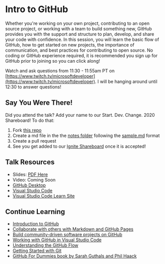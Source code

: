 # Intro to GitHub

Whether you're working on your own project, contributing to an open source project, or working with a team to build something new, GitHub provides you with the support and structure to plan, develop, and share your code with confidence. In this session, you will learn the basic flow of GitHub, how to get started on new projects, the importance of communication, and best practices for contributing to open source. No coding or GitHub experience required, it is recommended you sign up for GitHub prior to joining so you can click along!

Watch and ask questions from 11:30 - 11:55am PT on [https://www.twitch.tv/microsoftdeveloper](https://www.twitch.tv/microsoftdeveloper). I will be hanging around until 12:30 to answer questions!

## Say You Were There!

Did you attend the talk? Add your name to our Start. Dev. Change. 2020 Shareboard! To do that:
1. Fork [this repo](https://github.com/sguthals/talkswithdrg)
2. Create a md file in the the [notes folder](https://github.com/sguthals/talkswithdrg/tree/main/2020/start-dev-change/intro-to-github/notes) following the [sample.md](https://github.com/sguthals/talkswithdrg/blob/main/2020/start-dev-change/intro-to-github/notes/sample.md) format
3. Create a pull request
4. See you get added to our [Ignite Shareboard](https://github.com/sguthals/talkswithdrg/blob/main/2020/start-dev-change/intro-to-github/ignite-shareboard.md) once it is accepted!

## Talk Resources

- Slides: [PDF Here](https://github.com/sguthals/talkswithdrg/blob/main/2020/start-dev-change/intro-to-github/IntroToGitHub_start-dev-change.pdf)
- Video: Coming Soon
- [GitHub Desktop](https://desktop.github.com/)
- [Visual Studio Code](https://code.visualstudio.com/)
- [Visual Studio Code Learn Site](https://code.visualstudio.com/learntocode)

## Continue Learning

- [Introduction to GitHub](https://docs.microsoft.com/en-us/learn/modules/introduction-to-github/?WT.mc_id=SDC-8397-sguthals)
- [Collaborate with others with Markdown and GitHub Pages](https://docs.microsoft.com/learn/paths/collaborate-markdown-github-pages/?WT.mc_id=SDC-8397-sguthals)
- [Build community-driven software projects on GitHub](https://docs.microsoft.com/learn/paths/build-community-driven-projects-github/?WT.mc_id=SDC-8397-sguthals)
- [Working with GitHub in Visual Studio Code](https://code.visualstudio.com/docs/editor/github)
- [Understanding the GitHub Flow](https://guides.github.com/introduction/flow/)
- [Getting Started with Git](https://git-scm.com/book/en/v2/Getting-Started-About-Version-Control)
- [GitHub For Dummies book by Sarah Guthals and Phil Haack](https://www.amazon.com/GitHub-Dummies-Guthals/dp/1119572673/)
